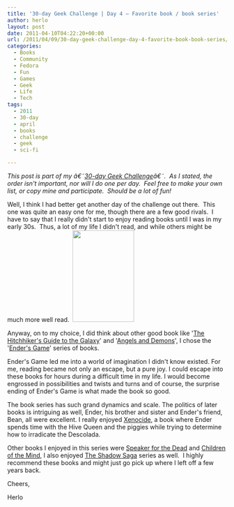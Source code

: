 ```yaml
---
title: '30-day Geek Challenge | Day 4 – Favorite book / book series'
author: herlo
layout: post
date: 2011-04-10T04:22:20+00:00
url: /2011/04/09/30-day-geek-challenge-day-4-favorite-book-book-series/
categories:
  - Books
  - Community
  - Fedora
  - Fun
  - Games
  - Geek
  - Life
  - Tech
tags:
  - 2011
  - 30-day
  - april
  - books
  - challenge
  - geek
  - sci-fi

---
```

_This post is part of my â€˜[30-day Geek Challenge][1]â€˜.  As I stated, the order isn't important, nor will I do one per day.  Feel free to make your own list, or copy mine and participate.  Should be a lot of fun!_

Well, I think I had better get another day of the challenge out there.  This one was quite an easy one for me, though there are a few good rivals.  I have to say that I really didn't start to enjoy reading books until I was in my early 30s.  Thus, a lot of my life I didn't read, and while others might be much more well read.  [<img class="alignright" title="Ender's Game" src="http://upload.wikimedia.org/wikipedia/en/e/e4/Ender%27s_game_cover_ISBN_0312932081.jpg" alt="" width="141" height="210" />][2]

Anyway, on to my choice, I did think about other good book like '[The Hitchhiker's Guide to the Galaxy][3]' and '[Angels and Demons][4]', I chose the '[Ender's Game][5]' series of books.

Ender's Game led me into a world of imagination I didn't know existed. For me, reading became not only an escape, but a pure joy. I could escape into these books for hours during a difficult time in my life. I would become engrossed in possibilities and twists and turns and of course, the surprise ending of Ender's Game is what made the book so good.

The book series has such grand dynamics and scale. The politics of later books is intriguing as well, Ender, his brother and sister and Ender's friend, Bean, all were excellent. I really enjoyed [Xenocide][6], a book where Ender spends time with the Hive Queen and the piggies while trying to determine how to irradicate the Descolada.

Other books I enjoyed in this series were [Speaker for the Dead][7] and [Children of the Mind][8], I also enjoyed [The Shadow Saga][8] series as well.  I highly recommend these books and might just go pick up where I left off a few years back.

Cheers,

Herlo

 [1]: ../2011/03/30/30-day-geek-challenge/
 [2]: http://en.wikipedia.org/wiki/Ender%27s_Game
 [3]: http://en.wikipedia.org/wiki/The_Hitchhiker%27s_Guide_to_the_Galaxy_%28novel%29
 [4]: http://en.wikipedia.org/wiki/Angels_%26_Demons
 [5]: http://en.wikipedia.org/wiki/Orson_Scott_Card_bibliography#The_Ender_saga
 [6]: http://en.wikipedia.org/wiki/Xenocide
 [7]: http://en.wikipedia.org/wiki/Speaker_for_the_Dead
 [8]: http://en.wikipedia.org/wiki/Children_of_the_Mind